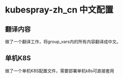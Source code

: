 # kubespray-zh_cn 中文配置
## 翻译内容
做了一个翻译工作，将group_vars内的所有内容翻译成中文。

## 单机K8S
做了一个单机K8S配置文件，需要部署单机k8s可直接套用
